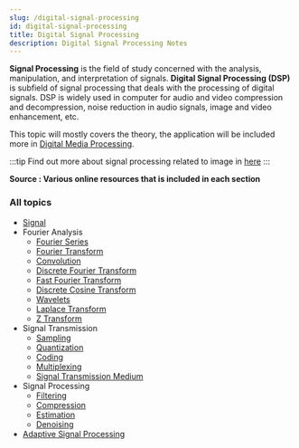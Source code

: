 ```yaml
---
slug: /digital-signal-processing
id: digital-signal-processing
title: Digital Signal Processing
description: Digital Signal Processing Notes
---
```


**Signal Processing** is the field of study concerned with the analysis, manipulation, and interpretation of signals. **Digital Signal Processing (DSP)** is subfield of signal processing that deals with the processing of digital signals. DSP is widely used in computer for audio and video compression and decompression, noise reduction in audio signals, image and video enhancement, etc.

This topic will mostly covers the theory, the application will be included more in [Digital Media Processing](/digital-media-processing).

:::tip
Find out more about signal processing related to image in [here](/computer-graphics/signal-processing)
:::

**Source : Various online resources that is included in each section**

### All topics

- [Signal](digital-signal-processing/signal)
- Fourier Analysis
  - [Fourier Series](digital-signal-processing/fourier-series)
  - [Fourier Transform](digital-signal-processing/fourier-transform)
  - [Convolution](digital-signal-processing/convolution)
  - [Discrete Fourier Transform](digital-signal-processing/discrete-fourier-transform)
  - [Fast Fourier Transform](digital-signal-processing/fast-fourier-transform)
  - [Discrete Cosine Transform](digital-signal-processing/discrete-cosine-transform)
  - [Wavelets](digital-signal-processing/wavelets)
  - [Laplace Transform](digital-signal-processing/laplace-transform)
  - [Z Transform](digital-signal-processing/z-transform)
- Signal Transmission
  - [Sampling](digital-signal-processing/sampling)
  - [Quantization](digital-signal-processing/quantization)
  - [Coding](digital-signal-processing/coding)
  - [Multiplexing](digital-signal-processing/multiplexing)
  - [Signal Transmission Medium](digital-signal-processing/signal-transmission-medium)
- Signal Processing
  - [Filtering](digital-signal-processing/filtering)
  - [Compression](digital-signal-processing/compression)
  - [Estimation](digital-signal-processing/estimation)
  - [Denoising](digital-signal-processing/denoising)
- [Adaptive Signal Processing](digital-signal-processing/adaptive-signal-processing)
